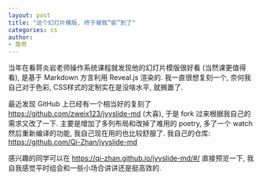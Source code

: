 ```yaml
---
layout: post
title: "这个幻灯片模版, 终于被我“偷”到了"
categories: cs
author:
- 詹奇
---
```


当年在看蒋炎岩老师操作系统课程就发现他的幻灯片模版很好看 (当然课更值得看), 是基于 Markdown 方言利用 Reveal.js 渲染的.
我一直很想复刻一个, 奈何我自己对于色彩, CSS样式的定制实在是没啥水平, 就搁置了.

最近发现 GitHub 上已经有一个相当好的复刻了 <https://github.com/zweix123/jyyslide-md> (大喜), 于是 fork 过来根据我自己的需求又改了一下.
主要是增加了多列布局和改掉了难用的 poetry, 多了一个 watch 然后重新编译的功能, 我自己现在用的也比较舒服了. 我自己的仓库: <https://github.com/Qi-Zhan/jyyslide-md>

感兴趣的同学可以在 <https://qi-zhan.github.io/jyyslide-md/#/> 直接预览一下, 我自我感觉平时组会和一些小场合讲讲还是挺高效的.

